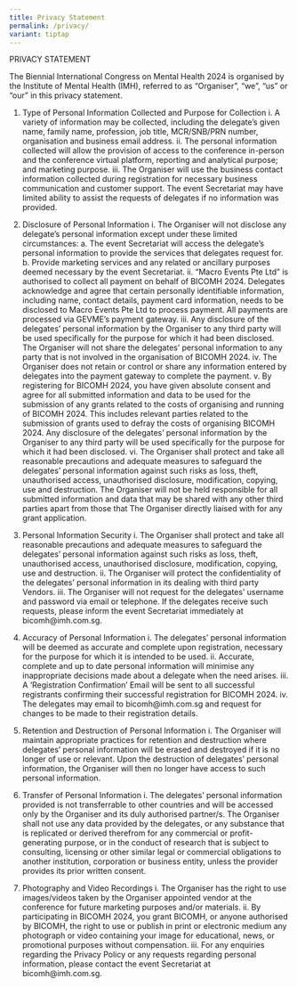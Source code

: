 ```yaml
---
title: Privacy Statement
permalink: /privacy/
variant: tiptap
---
```

<p>PRIVACY STATEMENT</p>
<p>The Biennial International Congress on Mental Health 2024 is organised
by the Institute of Mental Health (IMH), referred to as “Organiser”, “we”,
“us” or “our” in this privacy statement.</p>
<ol data-tight="true" class="tight">
<li>
<p>Type of Personal Information Collected and Purpose for Collection i. A
variety of information may be collected, including the delegate’s given
name, family name, profession, job title, MCR/SNB/PRN number, organisation
and business email address. ii. The personal information collected will
allow the provision of access to the conference in-person and the conference
virtual platform, reporting and analytical purpose; and marketing purpose.
iii. The Organiser will use the business contact information collected
during registration for necessary business communication and customer support.
The event Secretariat may have limited ability to assist the requests of
delegates if no information was provided.</p>
</li>
<li>
<p>Disclosure of Personal Information i. The Organiser will not disclose
any delegate’s personal information except under these limited circumstances:
a. The event Secretariat will access the delegate’s personal information
to provide the services that delegates request for. b. Provide marketing
services and any related or ancillary purposes deemed necessary by the
event Secretariat. ii. “Macro Events Pte Ltd” is authorised to collect
all payment on behalf of BICOMH 2024. Delegates acknowledge and agree that
certain personally identifiable information, including name, contact details,
payment card information, needs to be disclosed to Macro Events Pte Ltd
to process payment. All payments are processed via GEVME’s payment gateway.
iii. Any disclosure of the delegates’ personal information by the Organiser
to any third party will be used specifically for the purpose for which
it had been disclosed. The Organiser will not share the delegates’ personal
information to any party that is not involved in the organisation of BICOMH
2024. iv. The Organiser does not retain or control or share any information
entered by delegates into the payment gateway to complete the payment.
v. By registering for BICOMH 2024, you have given absolute consent and
agree for all submitted information and data to be used for the submission
of any grants related to the costs of organising and running of BICOMH
2024. This includes relevant parties related to the submission of grants
used to defray the costs of organising BICOMH 2024. Any disclosure of the
delegates’ personal information by the Organiser to any third party will
be used specifically for the purpose for which it had been disclosed. vi.
The Organiser shall protect and take all reasonable precautions and adequate
measures to safeguard the delegates’ personal information against such
risks as loss, theft, unauthorised access, unauthorised disclosure, modification,
copying, use and destruction. The Organiser will not be held responsible
for all submitted information and data that may be shared with any other
third parties apart from those that The Organiser directly liaised with
for any grant application.</p>
</li>
<li>
<p>Personal Information Security i. The Organiser shall protect and take
all reasonable precautions and adequate measures to safeguard the delegates’
personal information against such risks as loss, theft, unauthorised access,
unauthorised disclosure, modification, copying, use and destruction. ii.
The Organiser will protect the confidentiality of the delegates’ personal
information in its dealing with third party Vendors. iii. The Organiser
will not request for the delegates’ username and password via email or
telephone. If the delegates receive such requests, please inform the event
Secretariat immediately at bicomh@imh.com.sg.</p>
</li>
<li>
<p>Accuracy of Personal Information i. The delegates’ personal information
will be deemed as accurate and complete upon registration, necessary for
the purpose for which it is intended to be used. ii. Accurate, complete
and up to date personal information will minimise any inappropriate decisions
made about a delegate when the need arises. iii. A ‘Registration Confirmation’
Email will be sent to all successful registrants confirming their successful
registration for BICOMH 2024. iv. The delegates may email to bicomh@imh.com.sg
and request for changes to be made to their registration details.</p>
</li>
<li>
<p>Retention and Destruction of Personal Information i. The Organiser will
maintain appropriate practices for retention and destruction where delegates’
personal information will be erased and destroyed if it is no longer of
use or relevant. Upon the destruction of delegates’ personal information,
the Organiser will then no longer have access to such personal information.</p>
</li>
<li>
<p>Transfer of Personal Information i. The delegates’ personal information
provided is not transferrable to other countries and will be accessed only
by the Organiser and its duly authorised partner/s. The Organiser shall
not use any data provided by the delegates, or any substance that is replicated
or derived therefrom for any commercial or profit-generating purpose, or
in the conduct of research that is subject to consulting, licensing or
other similar legal or commercial obligations to another institution, corporation
or business entity, unless the provider provides its prior written consent.</p>
</li>
<li>
<p>Photography and Video Recordings i. The Organiser has the right to use
images/videos taken by the Organiser appointed vendor at the conference
for future marketing purposes and/or materials. ii. By participating in
BICOMH 2024, you grant BICOMH, or anyone authorised by BICOMH, the right
to use or publish in print or electronic medium any photograph or video
containing your image for educational, news, or promotional purposes without
compensation. iii. For any enquiries regarding the Privacy Policy or any
requests regarding personal information, please contact the event Secretariat
at bicomh@imh.com.sg.</p>
</li>
</ol>
<p></p>